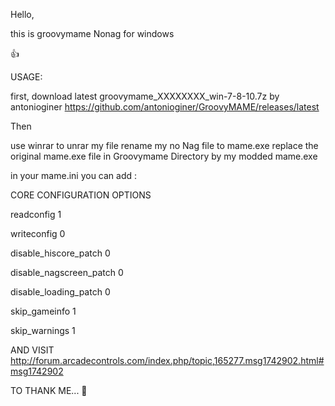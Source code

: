 Hello,

this is groovymame Nonag for windows

👍

USAGE:



first, download latest groovymame_XXXXXXXX_win-7-8-10.7z by  antonioginer
https://github.com/antonioginer/GroovyMAME/releases/latest


Then

use winrar to unrar my file
rename my no Nag file to mame.exe
replace the original mame.exe file in Groovymame Directory by my modded mame.exe



in your mame.ini you can add :

CORE CONFIGURATION OPTIONS

readconfig   1

writeconfig   0

disable_hiscore_patch 0

disable_nagscreen_patch 0

disable_loading_patch 0

skip_gameinfo 1

skip_warnings 1




AND VISIT http://forum.arcadecontrols.com/index.php/topic,165277.msg1742902.html#msg1742902

TO THANK ME... 🦖

